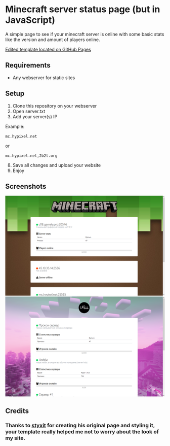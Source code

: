 # Minecraft server status page (but in JavaScript)
A simple page to see if your minecraft server is online with some basic stats like the version and amount of players online.

[Edited template located on GitHub Pages](https://chillgrief.github.io/status)

## Requirements
- Any webserver for static sites

## Setup
1. Clone this repository on your webserver
2. Open server.txt
3. Add your server(s) IP

Example:
```
mc.hypixel.net
```
or
```
mc.hypixel.net,2b2t.org
```

8. Save all changes and upload your website
9. Enjoy

## Screenshots
![dummy screenshot 1](https://raw.githubusercontent.com/DonTSmi1e/MinecraftStatusPage/main/screenshot1.png)
![dummy screenshot 2](https://raw.githubusercontent.com/DonTSmi1e/MinecraftStatusPage/main/screenshot2.png)

## Credits
### Thanks to [styxit](https://github.com/styxit/MinecraftStatusPage) for creating his original page and styling it, your template really helped me not to worry about the look of my site.
